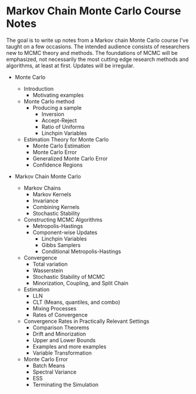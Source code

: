 # Markov Chain Monte Carlo Course Notes

The goal is to write up notes from a Markov chain Monte Carlo course I've taught on a few occasions.  The intended audience consists of researchers new to MCMC theory and methods.  The foundations of MCMC will be emphasized, not necessarily the most cutting edge research methods and algorithms, at least at first.   Updates will be irregular.

* Monte Carlo
  * Introduction
    * Motivating examples
  * Monte Carlo method
    * Producing a sample  
      * Inversion
      * Accept-Reject
      * Ratio of Uniforms
      * Linchpin Variables
  * Estimation Theory for Monte Carlo
    * Monte Carlo Estimation
    * Monte Carlo Error
    * Generalized Monte Carlo Error
    * Confidence Regions
 
* Markov Chain Monte Carlo
  * Markov Chains
    * Markov Kernels
    * Invariance
    * Combining Kernels
    * Stochastic Stability
  * Constructing MCMC Algorithms
    * Metropolis-Hastings
    * Component-wise Updates
      * Linchpin Variables
      * Gibbs Samplers
      * Conditional Metropolis-Hastings
  * Convergence
    * Total variation
    * Wasserstein
    * Stochastic Stability of MCMC
    * Minorization, Coupling, and Split Chain
  * Estimation
    * LLN
    * CLT (Means, quantiles, and combo)
    * Mixing Processes
    * Rates of Convergence
  * Convergence Rates in Practically Relevant Settings
    * Comparison Theorems
    * Drift and Minorization
    * Upper and Lower Bounds
    * Examples and more examples
    * Variable Transformation
  * Monte Carlo Error
    * Batch Means
    * Spectral Variance
    * ESS
    * Terminating the Simulation
   
